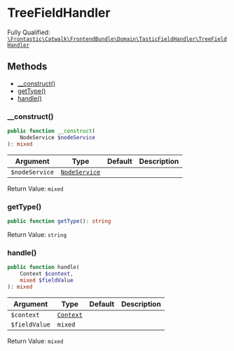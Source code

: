 #  TreeFieldHandler

Fully Qualified: [`\Frontastic\Catwalk\FrontendBundle\Domain\TasticFieldHandler\TreeFieldHandler`](../../../../../src/php/FrontendBundle/Domain/TasticFieldHandler/TreeFieldHandler.php)

## Methods

* [__construct()](#__construct)
* [getType()](#gettype)
* [handle()](#handle)

### __construct()

```php
public function __construct(
    NodeService $nodeService
): mixed
```

Argument|Type|Default|Description
--------|----|-------|-----------
`$nodeService`|[`NodeService`](../NodeService.md)||

Return Value: `mixed`

### getType()

```php
public function getType(): string
```

Return Value: `string`

### handle()

```php
public function handle(
    Context $context,
    mixed $fieldValue
): mixed
```

Argument|Type|Default|Description
--------|----|-------|-----------
`$context`|[`Context`](../../../ApiCoreBundle/Domain/Context.md)||
`$fieldValue`|`mixed`||

Return Value: `mixed`

